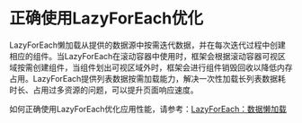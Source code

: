 # 正确使用LazyForEach优化

LazyForEach懒加载从提供的数据源中按需迭代数据，并在每次迭代过程中创建相应的组件。当LazyForEach在滚动容器中使用时，框架会根据滚动容器可视区域按需创建组件，当组件划出可视区域外时，框架会进行组件销毁回收以降低内存占用。LazyForEach提供列表数据按需加载能力，解决一次性加载长列表数据耗时长、占用过多资源的问题，可以提升页面响应速度。

如何正确使用LazyForEach优化应用性能，请参考：[LazyForEach：数据懒加载](https://docs.openharmony.cn/pages/v4.1/zh-cn/application-dev/quick-start/arkts-rendering-control-lazyforeach.md)